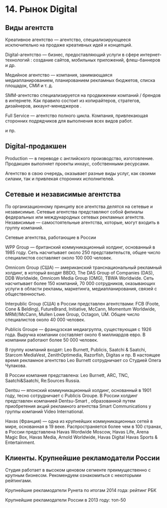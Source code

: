 # 14. Рынок Digital

## Виды агентств

Креативное агентство — агентство, специализирующееся исключительно на продаже креативных идей и концепций.

Digital-агентство — бизнес, предоставляющий услуги в сфере интернет-технологий : создание сайтов, мобильных приложений, флеш-баннеров и др.

Медийное агентство — компания, занимающаяся медиапланированием, планированием рекламных бюджетов, списка площадок, СМИ и т. д.

SMM-агентство специализируется на продвижении компаний / брендов в интернете. Как правило состоит из копирайтеров, стратегов, дизайнеров, аккаунт-менеджеров .

Full Service — агентство полного цикла. Компания, привлекающая сторонних подрядчиков для выполнения всех видов работ.

и пр.

## Digital-продакшен

Production — в переводе с английского производство, изготовление. Продакшен выполняет проекты инхаус, собственными ресурсами.

Агентство в свою очередь, оказывает разные виды услуг, как своими силами, так и привлекая сторонних исполнителей.

## Сетевые и независимые агентства

По организационному принципу все агентства делятся на сетевые и независимые. Сетевые агентства представляют собой филиалы федеральных или международных сетевых рекламных агентств. Независимые — самостоятельные агентства, которые, могут входить в группу компаний.

Сетевые агентства, работающие в России

WPP Group — британский коммуникационный холдинг, основанный в 1985 году. Сеть насчитывает около 250 представительств, общее число специалистов составляет около 100 000 человек.

Omnicom Group (США) — американский транснациональный рекламный холдинг, в который входят BBDO, The DAS Group of Companies (DAS), DDB Worldwide, Omnicom Media Group (OMG), TBWA Worldwide. Сеть насчитывает более 150 компаний, 70 000 сотрудников, оказывающих услуги в области рекламы, маркетинга, медиапланирования, связей с общественностью.

Interpublic Group (США) в России представлен агентствами: FCB (Foote, Cone & Belding), FutureBrand, Initiative, McCann, Momentum Worldwide, MRM//McCann, Mullen Lowe Group, Octagon, UM. Общее число специалистов около 40 000 человек.

Publicis Groupe — французская медиагруппа, существующая с 1926 года. Выручка компании составляет около 6 миллиардов евро. В компании работают более 50 000 человек.

В группу компаний входят: Leo Burnett, Publicis, Saatchi & Saatchi, Starcom MediaVest, ZenithOptimedia, Razorfish, Digitas и пр. В настоящее время рекламное агентство Leo Burnett сотрудничает со Студией Олега Чулакова.

В России компания представлена: Leo Burnett, ARC, TNC, Saatchi&Saatchi, Re:Sources Russia.

Dentsu — японский коммуникационный холдинг, основанный в 1901 году, тесно сотрудничает с Publicis Groupe. В России холдинг представлен компанией Dentsu-Smart , образованной путем приобретения акций рекламного агентства Smart Communications у группы компаний Video International.

Havas (Франция) — одна из крупнейших коммуникационных сетей в мире, основанная в 19 веке. Распространяется более чем в 100 странах, в России представлена Havas Wordwide Moscow, Havas Life, Arena Magic Box, Havas Media, Arnold Worldwide, Havas Digital Havas Sports & Entertainment.

## Клиенты. Крупнейшие рекламодатели России

Студия работает в высоком ценовом сегменте преимущественно с крупным бизнесом. Рекомендуем ознакомиться с некоторыми рейтингами.

Крупнейшие рекламодатели Рунета по итогам 2014 года: рейтинг РБК

Крупнейшие рекламодатели России в 2013 году: топ-50
